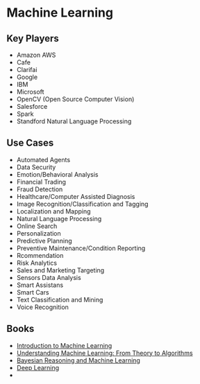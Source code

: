 # Machine Learning

## Key Players

- Amazon AWS
- Cafe
- Clarifai
- Google
- IBM
- Microsoft
- OpenCV (Open Source Computer Vision)
- Salesforce
- Spark
- Standford Natural Language Processing

## Use Cases

- Automated Agents
- Data Security
- Emotion/Behavioral Analysis
- Financial Trading
- Fraud Detection
- Healthcare/Computer Assisted Diagnosis
- Image Recognition/Classification and Tagging
- Localization and Mapping
- Natural Language Processing
- Online Search
- Personalization
- Predictive Planning
- Preventive Maintenance/Condition Reporting
- Rcommendation
- Risk Analytics
- Sales and Marketing Targeting
- Sensors Data Analysis
- Smart Assistans
- Smart Cars
- Text Classification and Mining
- Voice Recognition

## Books

- [Introduction to Machine Learning](http://ai.stanford.edu/~nilsson/mlbook.html)
- [Understanding Machine Learning: From Theory to Algorithms](http://www.cs.huji.ac.il/~shais/UnderstandingMachineLearning/copy.html)
- [Bayesian Reasoning and Machine Learning](http://web4.cs.ucl.ac.uk/staff/D.Barber/pmwiki/pmwiki.php?n=Brml.Online)
- [Deep Learning](http://www.deeplearningbook.org/)
- [](https://webdocs.cs.ualberta.ca/~sutton/book/bookdraft2016sep.pdf)